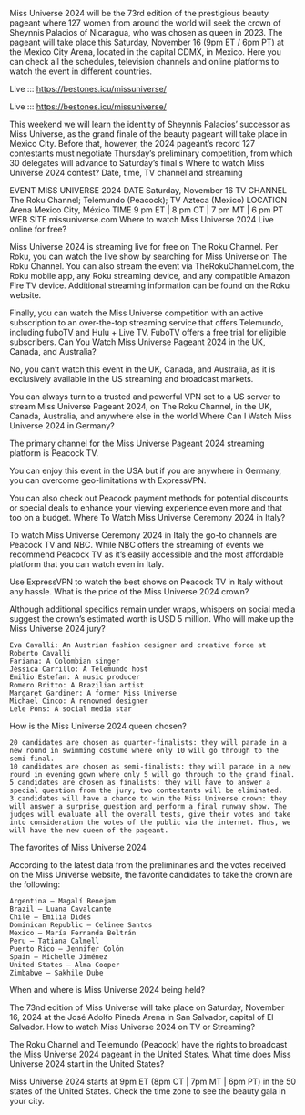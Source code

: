Miss Universe 2024 will be the 73rd edition of the prestigious beauty pageant where 127 women from around the world will seek the crown of Sheynnis Palacios of Nicaragua, who was chosen as queen in 2023. The pageant will take place this Saturday, November 16 (9pm ET / 6pm PT) at the Mexico City Arena, located in the capital CDMX, in Mexico. Here you can check all the schedules, television channels and online platforms to watch the event in different countries.

Live ::: https://bestones.icu/missuniverse/

Live ::: https://bestones.icu/missuniverse/

This weekend we will learn the identity of Sheynnis Palacios’ successor as Miss Universe, as the grand finale of the beauty pageant will take place in Mexico City. Before that, however, the 2024 pageant’s record 127 contestants must negotiate Thursday’s preliminary competition, from which 30 delegates will advance to Saturday’s final s
Where to watch Miss Universe 2024 contest? Date, time, TV channel and streaming

EVENT	MISS UNIVERSE 2024
DATE	Saturday, November 16
TV CHANNEL	The Roku Channel; Telemundo (Peacock); TV Azteca (Mexico)
LOCATION	Arena Mexico City, México
TIME	9 pm ET | 8 pm CT | 7 pm MT | 6 pm PT
WEB SITE	missuniverse.com
Where to watch Miss Universe 2024 Live online for free?

Miss Universe 2024 is streaming live for free on The Roku Channel. Per Roku, you can watch the live show by searching for Miss Universe on The Roku Channel. You can also stream the event via TheRokuChannel.com, the Roku mobile app, any Roku streaming device, and any compatible Amazon Fire TV device. Additional streaming information can be found on the Roku website.

Finally, you can watch the Miss Universe competition with an active subscription to an over-the-top streaming service that offers Telemundo, including fuboTV and Hulu + Live TV. FuboTV offers a free trial for eligible subscribers.
Can You Watch Miss Universe Pageant 2024 in the UK, Canada, and Australia?

No, you can’t watch this event in the UK, Canada, and Australia, as it is exclusively available in the US streaming and broadcast markets.

You can always turn to a trusted and powerful VPN set to a US server to stream Miss Universe Pageant 2024, on The Roku Channel, in the UK, Canada, Australia, and anywhere else in the world
Where Can I Watch Miss Universe 2024 in Germany?

The primary channel for the Miss Universe Pageant 2024 streaming platform is Peacock TV.

You can enjoy this event in the USA but if you are anywhere in Germany, you can overcome geo-limitations with ExpressVPN.

You can also check out Peacock payment methods for potential discounts or special deals to enhance your viewing experience even more and that too on a budget.
Where To Watch Miss Universe Ceremony 2024 in Italy?

To watch Miss Universe Ceremony 2024 in Italy the go-to channels are Peacock TV and NBC. While NBC offers the streaming of events we recommend Peacock TV as it’s easily accessible and the most affordable platform that you can watch even in Italy.

Use ExpressVPN to watch the best shows on Peacock TV in Italy without any hassle.
What is the price of the Miss Universe 2024 crown?

Although additional specifics remain under wraps, whispers on social media suggest the crown’s estimated worth is USD 5 million.
Who will make up the Miss Universe 2024 jury?

    Eva Cavalli: An Austrian fashion designer and creative force at Roberto Cavalli
    Fariana: A Colombian singer
    Jéssica Carrillo: A Telemundo host
    Emilio Estefan: A music producer
    Romero Britto: A Brazilian artist
    Margaret Gardiner: A former Miss Universe
    Michael Cinco: A renowned designer
    Lele Pons: A social media star

How is the Miss Universe 2024 queen chosen?

    20 candidates are chosen as quarter-finalists: they will parade in a new round in swimming costume where only 10 will go through to the semi-final.
    10 candidates are chosen as semi-finalists: they will parade in a new round in evening gown where only 5 will go through to the grand final.
    5 candidates are chosen as finalists: they will have to answer a special question from the jury; two contestants will be eliminated.
    3 candidates will have a chance to win the Miss Universe crown: they will answer a surprise question and perform a final runway show. The judges will evaluate all the overall tests, give their votes and take into consideration the votes of the public via the internet. Thus, we will have the new queen of the pageant.

The favorites of Miss Universe 2024

According to the latest data from the preliminaries and the votes received on the Miss Universe website, the favorite candidates to take the crown are the following:

    Argentina – Magalí Benejam
    Brazil – Luana Cavalcante
    Chile – Emilia Dides
    Dominican Republic – Celinee Santos
    Mexico – María Fernanda Beltrán
    Peru – Tatiana Calmell
    Puerto Rico – Jennifer Colón
    Spain – Michelle Jiménez
    United States – Alma Cooper
    Zimbabwe – Sakhile Dube

When and where is Miss Universe 2024 being held?

The 73nd edition of Miss Universe will take place on Saturday, November 16, 2024 at the José Adolfo Pineda Arena in San Salvador, capital of El Salvador.
How to watch Miss Universe 2024 on TV or Streaming?

The Roku Channel and Telemundo (Peacock) have the rights to broadcast the Miss Universe 2024 pageant in the United States.
What time does Miss Universe 2024 start in the United States?

Miss Universe 2024 starts at 9pm ET (8pm CT | 7pm MT | 6pm PT) in the 50 states of the United States. Check the time zone to see the beauty gala in your city.
